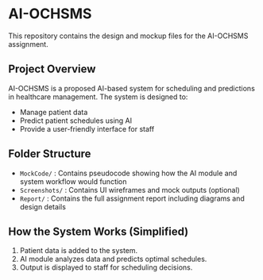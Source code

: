 # AI-OCHSMS
This repository contains the design and mockup files for the AI-OCHSMS assignment.

## Project Overview
AI-OCHSMS is a proposed AI-based system for scheduling and predictions in healthcare management. The system is designed to:
- Manage patient data
- Predict patient schedules using AI
- Provide a user-friendly interface for staff

## Folder Structure
- `MockCode/` : Contains pseudocode showing how the AI module and system workflow would function
- `Screenshots/` : Contains UI wireframes and mock outputs (optional)
- `Report/` : Contains the full assignment report including diagrams and design details

## How the System Works (Simplified)
1. Patient data is added to the system.
2. AI module analyzes data and predicts optimal schedules.
3. Output is displayed to staff for scheduling decisions.
